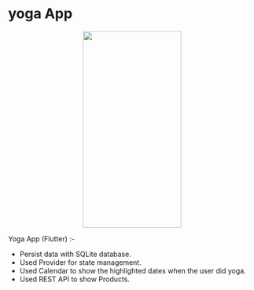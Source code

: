 # yoga App

<p align="center">
  <img src="https://user-images.githubusercontent.com/102517154/184293231-974981b2-a838-4193-90b8-e0819a6a3677.gif" width="200" height="400" />
</p>

Yoga App (Flutter) :- 
  - Persist data with SQLite database.
  - Used Provider for state management.
  - Used Calendar to show the highlighted dates when the user did yoga.
  - Used REST API to show Products.

